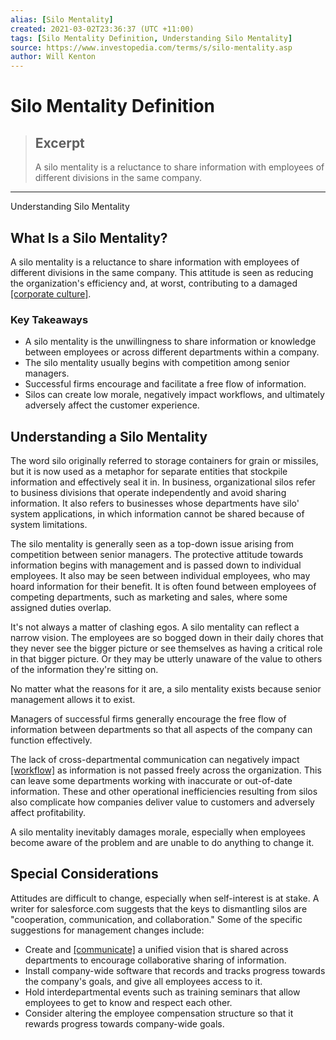 ```yaml
---
alias: [Silo Mentality]
created: 2021-03-02T23:36:37 (UTC +11:00)
tags: [Silo Mentality Definition, Understanding Silo Mentality]
source: https://www.investopedia.com/terms/s/silo-mentality.asp
author: Will Kenton
---
```


# Silo Mentality Definition

> ## Excerpt
> A silo mentality is a reluctance to share information with employees of different divisions in the same company.

---

Understanding Silo Mentality
## What Is a Silo Mentality?

A silo mentality is a reluctance to share information with employees of different divisions in the same company. This attitude is seen as reducing the organization's efficiency and, at worst, contributing to a damaged [[corporate culture]](https://www.investopedia.com/terms/c/corporate-culture.asp).

### Key Takeaways

-   A silo mentality is the unwillingness to share information or knowledge between employees or across different departments within a company.
-   The silo mentality usually begins with competition among senior managers.
-   Successful firms encourage and facilitate a free flow of information.
-   Silos can create low morale, negatively impact workflows, and ultimately adversely affect the customer experience.

## Understanding a Silo Mentality

The word silo originally referred to storage containers for grain or missiles, but it is now used as a metaphor for separate entities that stockpile information and effectively seal it in. In business, organizational silos refer to business divisions that operate independently and avoid sharing information. It also refers to businesses whose departments have silo' system applications, in which information cannot be shared because of system limitations.

The silo mentality is generally seen as a top-down issue arising from competition between senior managers. The protective attitude towards information begins with management and is passed down to individual employees. It also may be seen between individual employees, who may hoard information for their benefit. It is often found between employees of competing departments, such as marketing and sales, where some assigned duties overlap.

It's not always a matter of clashing egos. A silo mentality can reflect a narrow vision. The employees are so bogged down in their daily chores that they never see the bigger picture or see themselves as having a critical role in that bigger picture. Or they may be utterly unaware of the value to others of the information they're sitting on.

No matter what the reasons for it are, a silo mentality exists because senior management allows it to exist.

Managers of successful firms generally encourage the free flow of information between departments so that all aspects of the company can function effectively.

The lack of cross-departmental communication can negatively impact [[workflow]](https://www.investopedia.com/terms/w/workflow.asp) as information is not passed freely across the organization. This can leave some departments working with inaccurate or out-of-date information. These and other operational inefficiencies resulting from silos also complicate how companies deliver value to customers and adversely affect profitability.

A silo mentality inevitably damages morale, especially when employees become aware of the problem and are unable to do anything to change it.

## Special Considerations

Attitudes are difficult to change, especially when self-interest is at stake. A writer for salesforce.com suggests that the keys to dismantling silos are "cooperation, communication, and collaboration." Some of the specific suggestions for management changes include:

-   Create and [[communicate]](https://www.investopedia.com/articles/personal-finance/080615/5-skills-every-entrepreneur-needs.asp) a unified vision that is shared across departments to encourage collaborative sharing of information.
-   Install company-wide software that records and tracks progress towards the company's goals, and give all employees access to it.
-   Hold interdepartmental events such as training seminars that allow employees to get to know and respect each other.
-   Consider altering the employee compensation structure so that it rewards progress towards company-wide goals.
